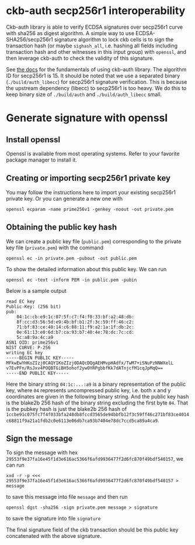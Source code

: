 # ckb-auth secp256r1 interoperability
Ckb-auth library is able to verify ECDSA signatures over secp256r1 curve with sha256 as digest algorithm.
A simple way to use ECDSA-SHA256/secp256r1 signature algorithm to lock ckb cells
is to sign the transaction hash (or maybe `sighash_all`, i.e. hashing all fields 
including transaction hash and other witnesses in this input group)
with `openssl`, and then leverage ckb-auth to check the validity of this signature.

See [the docs](./auth.md) for the fundamentals of using ckb-auth library.
The algorithm ID for secp256r1 is 15. It should be noted that we use
a separated binary (`./build/auth_libecc`) for secp256r1 signature verification.
This is because the upstream dependency (libecc) to secp256r1 is too heavy.
We do this to keep binary size of `./build/auth` and `./build/auth_libecc` small.

# Generate signature with openssl

## Install openssl
Openssl is available from most operating systems. Refer to your favorite package manager to install it.

## Creating or importing secp256r1 private key
You may follow the instructions here to import your existing secp256r1 private key.
Or you can generate a new one with 
```
openssl ecparam -name prime256v1 -genkey -noout -out private.pem
```
 

## Obtaining the public key hash
We can create a public key file (`public.pem`) corresponding to the private key file (`private.pem`) with the command
```
openssl ec -in private.pem -pubout -out public.pem
```

To show the detailed information about this public key. We can run
```
openssl ec -text -inform PEM -in public.pem -pubin
```

Below is a sample output

```
read EC key
Public-Key: (256 bit)
pub:
    04:1c:cb:e9:1c:07:5f:c7:f4:f0:33:bf:a2:48:db:
    8f:cc:d3:56:5d:e9:4b:bf:b1:2f:3c:59:ff:46:c2:
    71:bf:83:ce:40:14:c6:88:11:f9:a2:1a:1f:db:2c:
    0e:61:13:e0:6d:b7:ca:93:b7:40:4e:78:dc:7c:cd:
    5c:a8:9a:4c:a9
ASN1 OID: prime256v1
NIST CURVE: P-256
writing EC key
-----BEGIN PUBLIC KEY-----
MFkwEwYHKoZIzj0CAQYIKoZIzj0DAQcDQgAEHMvpHAdfx/TwM7+iSNuPzNNWXelL
v7EvPFn/RsJxv4POQBTGiBH5ohof2ywOYRPgbbfKk7dATnjcfM1cqJpMqQ==
-----END PUBLIC KEY-----
```

Here the binary string `04:1c:...:a9` is a binary representation of the public key, where `04` represents uncompressed public key,
i.e. both x and y coordinates are given in the following binary string.
And the public key hash is the blake2b 256 hash of the binary string excluding the first byte `04`.
That is the pubkey hash is just the blake2b 256 hash of `1ccbe91c075fc7f4f033bfa248db8fccd3565de94bbfb12f3c59ff46c271bf83ce4014c68811f9a21a1fdb2c0e6113e06db7ca93b7404e78dc7ccd5ca89a4ca9`.

## Sign the message
To sign the message with hex `29553f9e37fa16e45f1d3e616ac5366f6afd9936477f2d6fc870f49bdf540157`, we can run

```
xxd -r -p <<< 29553f9e37fa16e45f1d3e616ac5366f6afd9936477f2d6fc870f49bdf540157 > message
```
to save this message into file `message` and then run

```
openssl dgst -sha256 -sign private.pem message > signature
```
to save the signature into file `signature`

The final signature field of the ckb transaction should be this public key concatenated with the above signature.
